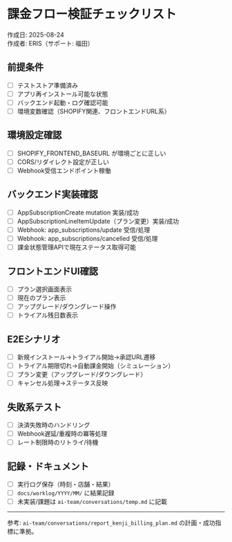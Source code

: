 # 課金フロー検証チェックリスト

作成日: 2025-08-24  
作成者: ERIS（サポート: 福田）

## 前提条件
- [ ] テストストア準備済み
- [ ] アプリ再インストール可能な状態
- [ ] バックエンド起動・ログ確認可能
- [ ] 環境変数確認（SHOPIFY関連、フロントエンドURL系）

## 環境設定確認
- [ ] SHOPIFY_FRONTEND_BASEURL が環境ごとに正しい
- [ ] CORS/リダイレクト設定が正しい
- [ ] Webhook受信エンドポイント稼働

## バックエンド実装確認
- [ ] AppSubscriptionCreate mutation 実装/成功
- [ ] AppSubscriptionLineItemUpdate（プラン変更）実装/成功
- [ ] Webhook: app_subscriptions/update 受信/処理
- [ ] Webhook: app_subscriptions/cancelled 受信/処理
- [ ] 課金状態管理APIで現在ステータス取得可能

## フロントエンドUI確認
- [ ] プラン選択画面表示
- [ ] 現在のプラン表示
- [ ] アップグレード/ダウングレード操作
- [ ] トライアル残日数表示

## E2Eシナリオ
- [ ] 新規インストール→トライアル開始→承認URL遷移
- [ ] トライアル期限切れ→自動課金開始（シミュレーション）
- [ ] プラン変更（アップグレード/ダウングレード）
- [ ] キャンセル処理→ステータス反映

## 失敗系テスト
- [ ] 決済失敗時のハンドリング
- [ ] Webhook遅延/重複時の冪等処理
- [ ] レート制限時のリトライ/待機

## 記録・ドキュメント
- [ ] 実行ログ保存（時刻・店舗・結果）
- [ ] `docs/worklog/YYYY/MM/` に結果記録
- [ ] 未実装/課題は `ai-team/conversations/temp.md` に記載

---
参考: `ai-team/conversations/report_kenji_billing_plan.md` の計画・成功指標に準拠。

